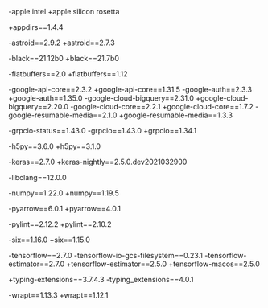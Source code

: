 
-apple intel
+apple silicon rosetta



+appdirs==1.4.4

-astroid==2.9.2
+astroid==2.7.3

-black==21.12b0
+black==21.7b0

-flatbuffers==2.0
+flatbuffers==1.12

-google-api-core==2.3.2
+google-api-core==1.31.5
-google-auth==2.3.3
+google-auth==1.35.0
-google-cloud-bigquery==2.31.0
+google-cloud-bigquery==2.20.0
-google-cloud-core==2.2.1
+google-cloud-core==1.7.2
-google-resumable-media==2.1.0
+google-resumable-media==1.3.3

-grpcio-status==1.43.0
-grpcio==1.43.0
+grpcio==1.34.1

-h5py==3.6.0
+h5py==3.1.0

-keras==2.7.0
+keras-nightly==2.5.0.dev2021032900

-libclang==12.0.0

-numpy==1.22.0
+numpy==1.19.5

-pyarrow==6.0.1
+pyarrow==4.0.1

-pylint==2.12.2
+pylint==2.10.2

-six==1.16.0
+six==1.15.0

-tensorflow==2.7.0
-tensorflow-io-gcs-filesystem==0.23.1
-tensorflow-estimator==2.7.0
+tensorflow-estimator==2.5.0
+tensorflow-macos==2.5.0

+typing-extensions==3.7.4.3
-typing_extensions==4.0.1

-wrapt==1.13.3
+wrapt==1.12.1
